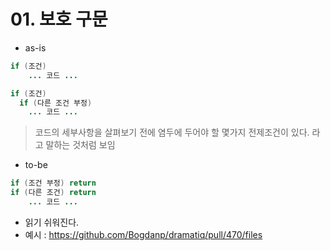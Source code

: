 # 01. 보호 구문

- as-is
```java
if (조건)
    ... 코드 ...
```

```java
if (조건)
  if (다른 조건 부정)
    ... 코드 ...
```

> 코드의 세부사항을 살펴보기 전에 염두에 두어야 할 몇가지 전제조건이 있다. 라고 말하는 것처럼 보임
- to-be
```java
if (조건 부정) return
if (다른 조건) return
    ... 코드 ...
```

- 읽기 쉬워진다.
- 예시 : https://github.com/Bogdanp/dramatiq/pull/470/files